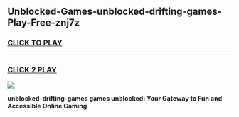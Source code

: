 
## Unblocked-Games-unblocked-drifting-games-Play-Free-znj7z
<h3>
<a href="https://premium76.site?title=unblocked-drifting-games&ref=10A">CLICK TO PLAY</a></h3>
<hr>

<h3>
<a href="https://premium76.site?title=unblocked-drifting-games&ref=10A">CLICK 2 PLAY</a>
  
</h3>

<a href="https://premium76.site?title=unblocked-drifting-games&ref=10A"><img src="https://clearcache.store/games.png"></a>


**unblocked-drifting-games games unblocked: Your Gateway to Fun and Accessible Online Gaming**
